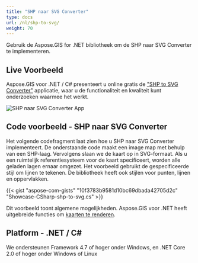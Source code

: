 ```yaml
---
title: "SHP naar SVG Converter"
type: docs
url: /nl/shp-to-svg/
weight: 70
---
```


Gebruik de Aspose.GIS for .NET bibliotheek om de SHP naar SVG Converter te implementeren.

## **Live Voorbeeld**

Aspose.GIS voor .NET / C# presenteert u online gratis de ["SHP to SVG Converter"](https://products.aspose.app/gis/viewer/shp-to-svg) applicatie, waar u de functionaliteit en kwaliteit kunt onderzoeken waarmee het werkt.

![SHP naar SVG Converter App](viewer.png)

## **Code voorbeeld - SHP naar SVG Converter**

Het volgende codefragment laat zien hoe u SHP naar SVG Converter implementeert. De onderstaande code maakt een image map met behulp van een SHP-laag. Vervolgens slaan we de kaart op in SVG-formaat. Als u een ruimtelijk referentiesysteem voor de kaart specificeert, worden alle geladen lagen ernaar omgezet.
Het voorbeeld gebruikt de gespecificeerde stijl om lijnen te tekenen. De bibliotheek heeft ook stijlen voor punten, lijnen en oppervlakken.

{{< gist "aspose-com-gists" "10f3783b9581d10bc69dbada42705d2c" "Showcase-CSharp-shp-to-svg.cs" >}}

Dit voorbeeld toont algemene mogelijkheden. Aspose.GIS voor .NET heeft uitgebreide functies om [kaarten te renderen](https://docs.aspose.com/gis/net/map-rendering/).

## **Platform - .NET / C#**

We ondersteunen Framework 4.7 of hoger onder Windows, en .NET Core 2.0 of hoger onder Windows of Linux
